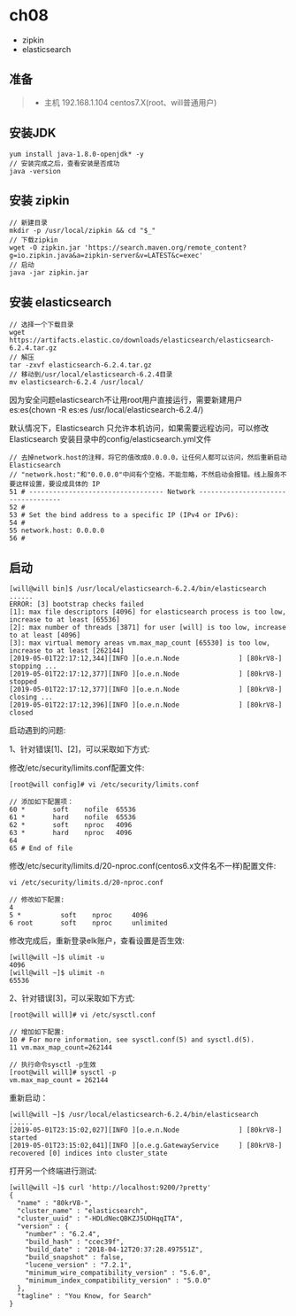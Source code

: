 # ch08

- zipkin
- elasticsearch

## 准备
> * 主机 192.168.1.104 centos7.X(root、will普通用户)

## 安装JDK
```
yum install java-1.8.0-openjdk* -y
// 安装完成之后，查看安装是否成功
java -version
```

## 安装 zipkin
```
// 新建目录
mkdir -p /usr/local/zipkin && cd "$_"
// 下载zipkin
wget -O zipkin.jar 'https://search.maven.org/remote_content?g=io.zipkin.java&a=zipkin-server&v=LATEST&c=exec'
// 启动
java -jar zipkin.jar
```

## 安装 elasticsearch
```
// 选择一个下载目录
wget https://artifacts.elastic.co/downloads/elasticsearch/elasticsearch-6.2.4.tar.gz
// 解压
tar -zxvf elasticsearch-6.2.4.tar.gz
// 移动到/usr/local/elasticsearch-6.2.4目录
mv elasticsearch-6.2.4 /usr/local/
```

因为安全问题elasticsearch不让用root用户直接运行，需要新建用户es:es(chown -R es:es /usr/local/elasticsearch-6.2.4/)

默认情况下，Elasticsearch 只允许本机访问，如果需要远程访问，可以修改 Elasticsearch 安装目录中的config/elasticsearch.yml文件
```
// 去掉network.host的注释，将它的值改成0.0.0.0，让任何人都可以访问，然后重新启动 Elasticsearch
// "network.host:"和"0.0.0.0"中间有个空格，不能忽略，不然启动会报错。线上服务不要这样设置，要设成具体的 IP
51 # ---------------------------------- Network -----------------------------------
52 #
53 # Set the bind address to a specific IP (IPv4 or IPv6):
54 #
55 network.host: 0.0.0.0
56 #
```

## 启动
```
[will@will bin]$ /usr/local/elasticsearch-6.2.4/bin/elasticsearch
......
ERROR: [3] bootstrap checks failed
[1]: max file descriptors [4096] for elasticsearch process is too low, increase to at least [65536]
[2]: max number of threads [3871] for user [will] is too low, increase to at least [4096]
[3]: max virtual memory areas vm.max_map_count [65530] is too low, increase to at least [262144]
[2019-05-01T22:17:12,344][INFO ][o.e.n.Node               ] [80krV8-] stopping ...
[2019-05-01T22:17:12,377][INFO ][o.e.n.Node               ] [80krV8-] stopped
[2019-05-01T22:17:12,377][INFO ][o.e.n.Node               ] [80krV8-] closing ...
[2019-05-01T22:17:12,396][INFO ][o.e.n.Node               ] [80krV8-] closed
```

启动遇到的问题:

1、针对错误[1]、[2]，可以采取如下方式:

修改/etc/security/limits.conf配置文件:
```
[root@will config]# vi /etc/security/limits.conf

// 添加如下配置项：
60 *       soft    nofile  65536
61 *       hard    nofile  65536
62 *       soft    nproc   4096
63 *       hard    nproc   4096
64
65 # End of file
```

修改/etc/security/limits.d/20-nproc.conf(centos6.x文件名不一样)配置文件:
```
vi /etc/security/limits.d/20-nproc.conf

// 修改如下配置:
4
5 *          soft    nproc     4096
6 root       soft    nproc     unlimited
```

修改完成后，重新登录elk账户，查看设置是否生效:
```
[will@will ~]$ ulimit -u
4096
[will@will ~]$ ulimit -n
65536
```

2、针对错误[3]，可以采取如下方式:
```
[root@will will]# vi /etc/sysctl.conf

// 增加如下配置:
10 # For more information, see sysctl.conf(5) and sysctl.d(5).
11 vm.max_map_count=262144

// 执行命令sysctl -p生效
[root@will will]# sysctl -p
vm.max_map_count = 262144
```

重新启动：
```
[will@will ~]$ /usr/local/elasticsearch-6.2.4/bin/elasticsearch
......
[2019-05-01T23:15:02,027][INFO ][o.e.n.Node               ] [80krV8-] started
[2019-05-01T23:15:02,041][INFO ][o.e.g.GatewayService     ] [80krV8-] recovered [0] indices into cluster_state
```

打开另一个终端进行测试:
```
[will@will ~]$ curl 'http://localhost:9200/?pretty'
{
  "name" : "80krV8-",
  "cluster_name" : "elasticsearch",
  "cluster_uuid" : "-HDLdNecQBKZJ5UDHqqITA",
  "version" : {
    "number" : "6.2.4",
    "build_hash" : "ccec39f",
    "build_date" : "2018-04-12T20:37:28.497551Z",
    "build_snapshot" : false,
    "lucene_version" : "7.2.1",
    "minimum_wire_compatibility_version" : "5.6.0",
    "minimum_index_compatibility_version" : "5.0.0"
  },
  "tagline" : "You Know, for Search"
}
```